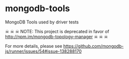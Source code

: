 # mongodb-tools
MongoDB Tools used by driver tests

☠ ☠ ☠ 
NOTE: This project is deprecated in favor of http://npm.im/mongodb-topology-manager 
☠ ☠ ☠ 

For more details, please see https://github.com/mongodb-js/runner/issues/54#issue-138288170

